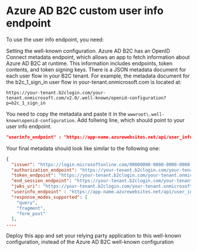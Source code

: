 # Azure AD B2C custom user info endpoint

To use the user info endpoint, you need:

Setting the well-known configuration. Azure AD B2C has an OpenID Connect metadata endpoint, which allows an app to fetch information about Azure AD B2C at runtime. This information includes endpoints, token contents, and token signing keys. There is a JSON metadata document for each user flow in your B2C tenant. For example, the metadata document for the b2c_1_sign_in user flow in your-tenant.onmicrosoft.com is located at:

```
https://your-tenant.b2clogin.com/your-tenant.onmicrosoft.com/v2.0/.well-known/openid-configuration?p=b2c_1_sign_in
```

You need to copy the metadata and paste it in the `wwwroot\.well-known\openid-configuration`. Add follwing line, which should point to your user info endpoint.

```JSON
"userinfo_endpoint" : "https://app-name.azurewebsites.net/api/user_info"
```

Your final metadata should look like similar to the following one:

```JSON
{
  "issuer": "https://login.microsoftonline.com/00000000-0000-0000-0000-000000000000/v2.0/",
  "authorization_endpoint": "https://your-tenant.b2clogin.com/your-tenant.onmicrosoft.com/b2c_1_spa_susi/oauth2/v2.0/authorize",
  "token_endpoint": "https://your-tenant.b2clogin.com/your-tenant.onmicrosoft.com/b2c_1_spa_susi/oauth2/v2.0/token",
  "end_session_endpoint": "https://your-tenant.b2clogin.com/your-tenant.onmicrosoft.com/b2c_1_spa_susi/oauth2/v2.0/logout",
  "jwks_uri": "https://your-tenant.b2clogin.com/your-tenant.onmicrosoft.com/b2c_1_spa_susi/discovery/v2.0/keys",
  "userinfo_endpoint" : "https://app-name.azurewebsites.net/api/user_info",
  "response_modes_supported": [
    "query",
    "fragment",
    "form_post"
  ],
....
```

Deploy this app and set your relying party application to this well-known configuration, instead of the Azure AD B2C well-known configuration  